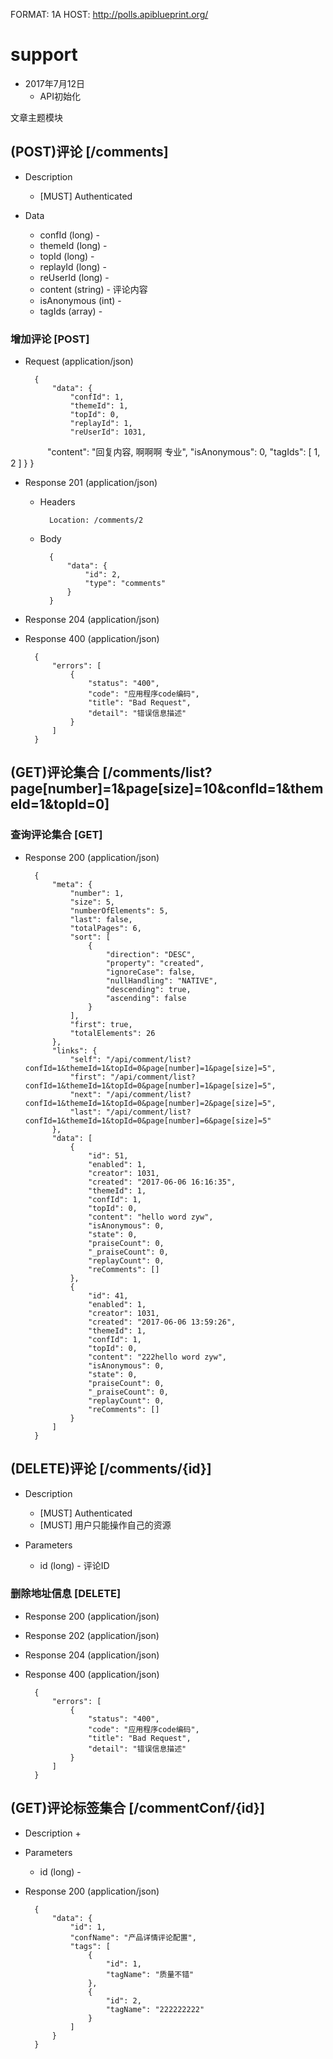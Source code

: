 FORMAT: 1A
HOST: http://polls.apiblueprint.org/

# support

+ 2017年7月12日
    + API初始化

文章主题模块

## (POST)评论 [/comments]

+ Description
    + [MUST] Authenticated
    
+ Data
    + confId (long) - 
    + themeId (long) - 
    + topId (long) - 
    + replayId (long) -
    + reUserId (long) - 
    + content (string) - 评论内容
    + isAnonymous (int) - 
    + tagIds (array) - 

### 增加评论 [POST]

+ Request (application/json)

        {
            "data": {
                "confId": 1,
                "themeId": 1,
                "topId": 0,
                "replayId": 1,
                "reUserId": 1031,
                "content": "回复内容, 啊啊啊 专业",
                "isAnonymous": 0,
                "tagIds": [
                    1,
                    2
                ]
            }
        }

+ Response 201 (application/json)

    + Headers

            Location: /comments/2

    + Body

            {
                "data": {
                    "id": 2,
                    "type": "comments"
                }
            }
            
+ Response 204 (application/json)

+ Response 400 (application/json)

        {
            "errors": [
                {
                    "status": "400",
                    "code": "应用程序code编码",
                    "title": "Bad Request",
                    "detail": "错误信息描述"
                }
            ]
        }

## (GET)评论集合 [/comments/list?page[number]=1&page[size]=10&confId=1&themeId=1&topId=0]

### 查询评论集合 [GET]

+ Response 200 (application/json)

        {
            "meta": {
                "number": 1,
                "size": 5,
                "numberOfElements": 5,
                "last": false,
                "totalPages": 6,
                "sort": [
                    {
                        "direction": "DESC",
                        "property": "created",
                        "ignoreCase": false,
                        "nullHandling": "NATIVE",
                        "descending": true,
                        "ascending": false
                    }
                ],
                "first": true,
                "totalElements": 26
            },
            "links": {
                "self": "/api/comment/list?confId=1&themeId=1&topId=0&page[number]=1&page[size]=5",
                "first": "/api/comment/list?confId=1&themeId=1&topId=0&page[number]=1&page[size]=5",
                "next": "/api/comment/list?confId=1&themeId=1&topId=0&page[number]=2&page[size]=5",
                "last": "/api/comment/list?confId=1&themeId=1&topId=0&page[number]=6&page[size]=5"
            },
            "data": [
                {
                    "id": 51,
                    "enabled": 1,
                    "creator": 1031,
                    "created": "2017-06-06 16:16:35",
                    "themeId": 1,
                    "confId": 1,
                    "topId": 0,
                    "content": "hello word zyw",
                    "isAnonymous": 0,
                    "state": 0,
                    "praiseCount": 0,
                    "_praiseCount": 0,
                    "replayCount": 0,
                    "reComments": []
                },
                {
                    "id": 41,
                    "enabled": 1,
                    "creator": 1031,
                    "created": "2017-06-06 13:59:26",
                    "themeId": 1,
                    "confId": 1,
                    "topId": 0,
                    "content": "222hello word zyw",
                    "isAnonymous": 0,
                    "state": 0,
                    "praiseCount": 0,
                    "_praiseCount": 0,
                    "replayCount": 0,
                    "reComments": []
                }
            ]
        }
        
## (DELETE)评论 [/comments/{id}]

+ Description
    + [MUST] Authenticated
    + [MUST] 用户只能操作自己的资源

+ Parameters
    + id (long) - 评论ID

### 删除地址信息 [DELETE]

+ Response 200 (application/json)

+ Response 202 (application/json)

+ Response 204 (application/json)

+ Response 400 (application/json)

        {
            "errors": [
                {
                    "status": "400",
                    "code": "应用程序code编码",
                    "title": "Bad Request",
                    "detail": "错误信息描述"
                }
            ]
        }
        
## (GET)评论标签集合 [/commentConf/{id}]

+ Description
    + 

+ Parameters
    + id (long) - 

+ Response 200 (application/json)

        {
            "data": {
                "id": 1,
                "confName": "产品详情评论配置",
                "tags": [
                    {
                        "id": 1,
                        "tagName": "质量不错"
                    },
                    {
                        "id": 2,
                        "tagName": "222222222"
                    }
                ]
            }
        }



